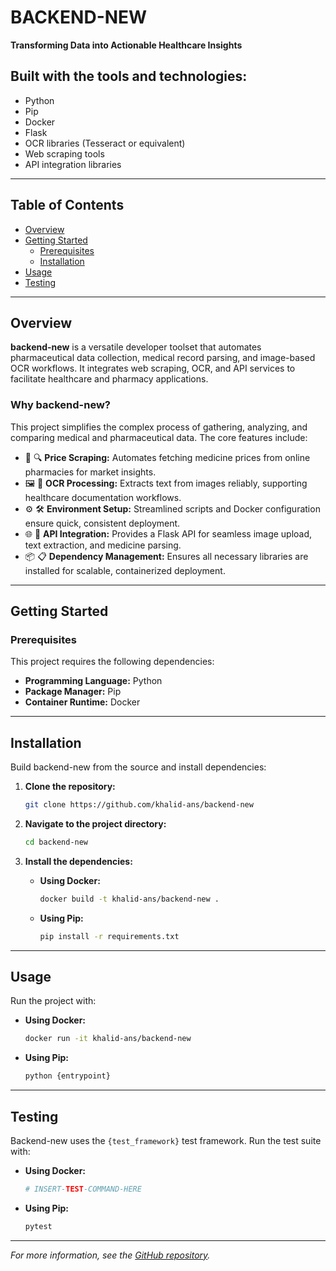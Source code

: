 # BACKEND-NEW

**Transforming Data into Actionable Healthcare Insights**

## Built with the tools and technologies:
- Python
- Pip
- Docker
- Flask
- OCR libraries (Tesseract or equivalent)
- Web scraping tools
- API integration libraries

---

## Table of Contents
- [Overview](#overview)
- [Getting Started](#getting-started)
  - [Prerequisites](#prerequisites)
  - [Installation](#installation)
- [Usage](#usage)
- [Testing](#testing)

---

## Overview

**backend-new** is a versatile developer toolset that automates pharmaceutical data collection, medical record parsing, and image-based OCR workflows. It integrates web scraping, OCR, and API services to facilitate healthcare and pharmacy applications.

### Why backend-new?

This project simplifies the complex process of gathering, analyzing, and comparing medical and pharmaceutical data. The core features include:

- 🧪 🔍 **Price Scraping:** Automates fetching medicine prices from online pharmacies for market insights.
- 🖼️ 🧾 **OCR Processing:** Extracts text from images reliably, supporting healthcare documentation workflows.
- ⚙️ 🛠️ **Environment Setup:** Streamlined scripts and Docker configuration ensure quick, consistent deployment.
- 🌐 🚀 **API Integration:** Provides a Flask API for seamless image upload, text extraction, and medicine parsing.
- 📦 📋 **Dependency Management:** Ensures all necessary libraries are installed for scalable, containerized deployment.

---

## Getting Started

### Prerequisites

This project requires the following dependencies:
- **Programming Language:** Python
- **Package Manager:** Pip
- **Container Runtime:** Docker

---

## Installation

Build backend-new from the source and install dependencies:

1. **Clone the repository:**
   ```bash
   git clone https://github.com/khalid-ans/backend-new
   ```

2. **Navigate to the project directory:**
   ```bash
   cd backend-new
   ```

3. **Install the dependencies:**

   - **Using Docker:**
     ```bash
     docker build -t khalid-ans/backend-new .
     ```

   - **Using Pip:**
     ```bash
     pip install -r requirements.txt
     ```

---

## Usage

Run the project with:

- **Using Docker:**
  ```bash
  docker run -it khalid-ans/backend-new
  ```

- **Using Pip:**
  ```bash
  python {entrypoint}
  ```

---

## Testing

Backend-new uses the `{test_framework}` test framework. Run the test suite with:

- **Using Docker:**
  ```bash
  # INSERT-TEST-COMMAND-HERE
  ```

- **Using Pip:**
  ```bash
  pytest
  ```

---

*For more information, see the [GitHub repository](https://github.com/khalid-ans/backend-new).*
